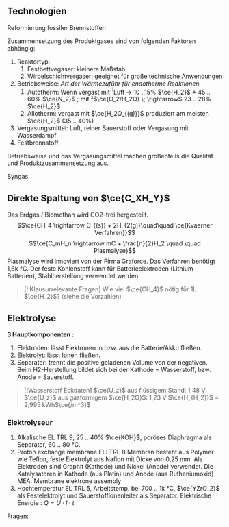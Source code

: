 ## Technologien
Reformierung fossiler Brennstoffen

Zusammensetzung des Produktgases sind von folgenden Faktoren abhängig:
1. Reaktortyp:
	1. Festbettvegaser: kleinere Maßstab
	2. Wirbelschichtvergaser: geeignet für große technische Anwendungen
2. Betriebsweise: *Art der Wärmezuführ für endotherme Reaktionen*
	1. Autotherm: Wenn vergast mit $^1$Luft $\rightarrow$ 10 ..15% $\ce{H_2}$ + 45 .. 60% $\ce{N_2}$ ; mit ²$\ce{O_2/H_2O} \; \rightarrow$ 23 .. 28% $\ce{H_2}$ 
	2. Allotherm: vergast mit $\ce{H_2O_{(g)}}$ produziert am meisten $\ce{H_2}$ (35 .. 40%)
3. Vergasungsmittel: Luft, reiner Sauerstoff oder Vergasung mit Wasserdampf
4. Festbrennstoff

Betriebsweise und das Vergasungsmittel machen großenteils die Qualität und Produktzusammensetzung aus.

Syngas

## Direkte Spaltung von $\ce{C_XH_Y}$
Das Erdgas / Biomethan wird CO2-frei hergestellt.
$$\ce{CH_4 \rightarrow C_{(s)} + 2H_{2(g)}\quad\quad \ce{Kvaerner Verfahren}}$$
$$\ce{C_mH_n \rightarrow mC + \frac{n}{2}H_2 \quad \quad Plasmalyse}$$
Plasmalyse wird innoviert von der Firma Graforce. Das Verfahren benötigt 1,6k °C.
Der feste Kohlenstoff kann für Batterieelektroden (Lithium Batterien), Stahlherstellung verwendet werden.

>[! Klausurrelevante Fragen]
>Wie viel $\ce{CH_4}$ nötig für 1L $\ce{H_2}$? (siehe die Vorzahlen)

## Elektrolyse
**3 Hauptkomponenten :**
1. Elektroden: lässt Elektronen in bzw. aus die Batterie/Akku fließen.
2. Elektrolyt: lässt Ionen fließen.
3. Separator: trennt die positive geladenen Volume von der negativen.
Beim H2-Herstellung bildet sich bei der Kathode = Wasserstoff, bzw. Anode = Sauerstoff.
>[!Wasserstoff Eckdaten]
>$\ce{U_z}$ aus flüssigem Stand: 1,48 V
>$\ce{U_z}$ aus gasformigem $\ce{H_2O}$: 1,23 V
>$\ce{H_{H_2}}$ = 2,995 kWh$\ce{/m^3}$
### Elektrolyseur
1. Alkalische EL
	   TRL 9, 25 .. 40% $\ce{KOH}$, poröses Diaphragma als Separator, 60 .. 80 °C.
2. Proton exchange membrane EL: 
	   TRL 8
	   Membran besteht aus Polymer wie Teflon, feste Elektrolyt aus Nafion mit Dicke von 0,25 mm.
	   Als Elektroden sind Graphit (Kathode) und Nickel (Anode) verwendet.
	   Die Katalysatoren in Kathode (aus Platin) und Anode (aus Rutheniumoxid)
	   MEA: Membrane elektrone assembly
3. Hochtemperatur EL
	   TRL 5, Arbeitstemp. bei 700 .. 1k °C, $\ce{YZrO_2}$ als Festelektrolyt und Sauerstoffionenleiter als Separator.
Elektrische Energie : $Q = U \cdot I \cdot t$

Fragen: 
